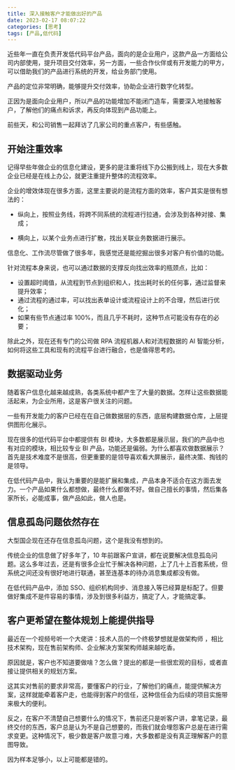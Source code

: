 ```yaml
---
title: 深入接触客户才能做出好的产品
date: 2023-02-17 08:07:22
categories: [思考]
tags: [产品,低代码]
---
```


近些年一直在负责开发低代码平台产品，面向的是企业用户，这款产品一方面给公司内部使用，提升项目交付效率，另一方面，一些合作伙伴或有开发能力的甲方，可以借助我们的产品进行系统的开发，给业务部门使用。

产品的定位非常明确，能够提升交付效率，协助企业进行数字化转型。

正因为是面向企业用户，所以产品的功能增加不能闭门造车，需要深入地接触客户，了解他们的痛点和诉求，再反向体现到产品功能上。

前些天，和公司销售一起拜访了几家公司的重点客户，有些感触。

## 开始注重效率

记得早些年做企业的信息化建设，更多的是注重将线下办公搬到线上，现在大多数企业已经是在线上办公，就更注重提升整体的流程效率。

企业的增效体现在很多方面，这里主要说的是流程方面的效率，客户其实是很有想法的：

* 纵向上，按照业务线，将跨不同系统的流程进行拉通，会涉及到各种对接、集成；

* 横向上，以某个业务点进行扩散，找出关联业务数据进行展示。

信息化、工作流尽管做了很多年，我感觉还是能挖掘出很多对客户有价值的功能。

针对流程本身来说，也可以通过数据的支撑反向找出效率的瓶颈点，比如：

* 设置超时阈值，从流程到节点到组织和人，找出耗时长的任何事，通过监督来提升效率；
* 通过流程的通过率，可以找出表单设计或流程设计上的不合理，然后进行优化；
* 如果有些节点通过率 100%，而且几乎不耗时，这种节点可能没有存在的必要；

除此之外，现在还有专门的公司做 RPA 流程机器人和对流程数据的 AI 智能分析，如何将这些工具和现有的流程平台进行融合，也是值得思考的。

## 数据驱动业务

随着客户信息化越来越成熟，各类系统中都产生了大量的数据。怎样让这些数据能活起来，为企业所用，这是客户很关注的问题。

一些有开发能力的客户已经在在自己做数据层的东西，底层构建数据仓库，上层提供图形化展示。

现在很多的低代码平台中都提供有 BI 模块，大多数都是展示层，我们的产品中也有对应的模块，相比较专业 BI 产品，功能还是偏弱。为什么都喜欢做数据展示？首先是技术难度不是很高，但更重要的是领导喜欢看大屏展示，最终决策、掏钱的是领导。

在低代码产品中，我认为重要的是能扩展和集成，产品本身不适合在这方面去发力。一个产品如果什么都想做，最终什么都做不好。做自己擅长的事情，然后集各家所长，必能成事，做产品如此，做人也是。

## 信息孤岛问题依然存在

大型国企现在还存在信息孤岛问题，这个是我没有想到的。

传统企业的信息做了好多年了，10 年前跟客户宣讲，都在说要解决信息孤岛问题。这么多年过去，还是有很多企业忙于解决各种问题，上了几十上百套系统，但系统之间还没有很好地进行联通，甚至连基本的待办消息集成都没有做。

在低代码产品中，添加 SSO、组织机构同步、消息接入等已经算是标配了。但要做好集成不是件容易的事情，涉及到很多利益方，搞定了人，才能搞定事。

## 客户更希望在整体规划上能提供指导

最近在一个视频号听一个大佬讲：技术人员的一个终极梦想就是做架构师 ，相比技术架构，现在售前架构师、企业解决方案架构师越来越吃香。

原因就是，客户也不知道要做啥？怎么做？提出的都是一些很宏观的目标，或者直接让提供相关的规划方案。

这其实对售前的要求非常高，要懂客户的行业，了解他们的痛点，能提供解决方案，这样就能牵着客户走，也能得到客户的信任，这种信任会为后续的项目实施带来极大的便利。

反之，在客户不清楚自己想要什么的情况下，售前还只是听客户讲，拿笔记录，最终交付的东西，客户总是认为不是自己想要的，而我们就会埋怨客户总是在进行需求变更。这种情况下，极少数是客户故意刁难，大多数都是没有真正理解客户的意图导致。

因为样本足够小，以上可能都是错的。
